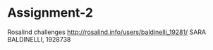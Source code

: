 # Assignment-2
Rosalind challenges
http://rosalind.info/users/baldinelli_19281/
SARA BALDINELLI, 1928738
